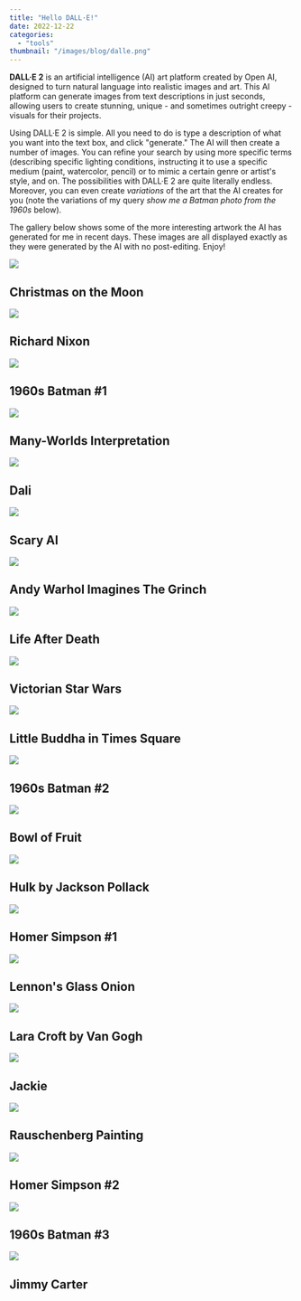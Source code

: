 ```yaml
---
title: "Hello DALL·E!"
date: 2022-12-22
categories: 
  - "tools"
thumbnail: "/images/blog/dalle.png"
---
```


**DALL·E 2** is an artificial intelligence (AI) art platform created by Open AI, designed to turn natural language into realistic images and art. This AI platform can generate images from text descriptions in just seconds, allowing users to create stunning, unique - and sometimes outright creepy - visuals for their projects.

Using DALL·E 2 is simple. All you need to do is type a description of what you want into the text box, and click "generate." The AI will then create a number of images. You can refine your search by using more specific terms (describing specific lighting conditions, instructing it to use a specific medium (paint, watercolor, pencil) or to mimic a certain genre or artist's style, and on. The possibilities with DALL·E 2 are quite literally endless. Moreover, you can even create _variations_ of the art that the AI creates for you (note the variations of my query _show me a Batman photo from the 1960s_ below).

The gallery below shows some of the more interesting artwork the AI has generated for me in recent days. These images are all displayed exactly as they were generated by the AI with no post-editing. Enjoy!

![](images/DALL·E-2022-12-22-12.34.52-oil-pastel-painting-of-a-christmas-tree-on-the-moon.png)

## Christmas on the Moon

![](images/DALL·E-2022-12-22-11.44.07-angry-Richard-Nixon-in-the-style-of-Roy-Lichtenstein.png)

## Richard Nixon

![](images/DALL·E-2022-12-22-12.35.47-Black-and-white-photo-of-Batman-in-the-1960s.png)

## 1960s Batman #1

![](images/DALL·E-2022-12-22-11.31.57-Painting-of-the-Many-Worlds-Interpretation-MWI-of-quantum-mechanics.png)

## Many-Worlds Interpretation

![](images/DALL·E-2022-12-22-12.26.04-Dali.png)

## Dali

![](images/DALL·E-2022-12-22-11.27.47-Watercolor-painting-of-angry-AI-robot.png)

## Scary AI

![](images/DALL·E-2022-12-22-11.25.20-wearhol-grinch.png)

## Andy Warhol Imagines The Grinch

![](images/DALL·E-2022-12-22-11.30.13-paint-of-life-afterdeath.png)

## Life After Death

![](images/DALL·E-2022-12-22-11.20.14.png)

## Victorian Star Wars

![](images/DALL·E-2022-12-22-11.34.34-Buddha-in-Times-Square.png)

## Little Buddha in Times Square

![](images/DALL·E-2022-12-22-12.27.37bw-photos-batman-60s.png)

## 1960s Batman #2

![](images/bowl-of-fruit.png)

## Bowl of Fruit

![](images/DALL·E-2022-12-22-11.22.30-Jackson-Pollack-painting-of-The-Hulk.png)

## Hulk by Jackson Pollack

![](images/DALL·E-2022-12-22-12.35.34-Photo-of-homer-simpson.png)

## Homer Simpson #1

![](images/DALL·E-2022-12-22-11.35.45-john-lennon-glass-onion.png)

## Lennon's Glass Onion

![](images/DALL·E-2022-12-22-11.38.05-Van-Gogh-painting-of-Lara-Croft-Tomb-Raider.png)

## Lara Croft by Van Gogh

![](images/DALL·E-2022-12-22-12.37.20-jackie-o.png)

## Jackie

![](images/Robert-Rauschenberg.png)

## Rauschenberg Painting

![](images/DALL·E-2022-12-22-12.32.54-Photo-of-homer-simpson.png)

## Homer Simpson #2

![](images/DALL·E-2022-12-22-12.28.31-Black-and-white-photo-of-Batman-in-the-1960s.png)

## 1960s Batman #3

![](images/DALL·E-2022-12-22-11.42.22Roy-Lichtenstein.png)

## Jimmy Carter
